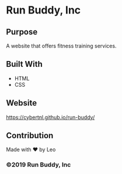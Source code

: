 # Run Buddy, Inc

## Purpose
A website that offers fitness training services. 

## Built With
* HTML
* CSS

## Website
https://cybertnl.github.io/run-buddy/

## Contribution
Made with ❤️ by Leo

### ©️2019 Run Buddy, Inc 
